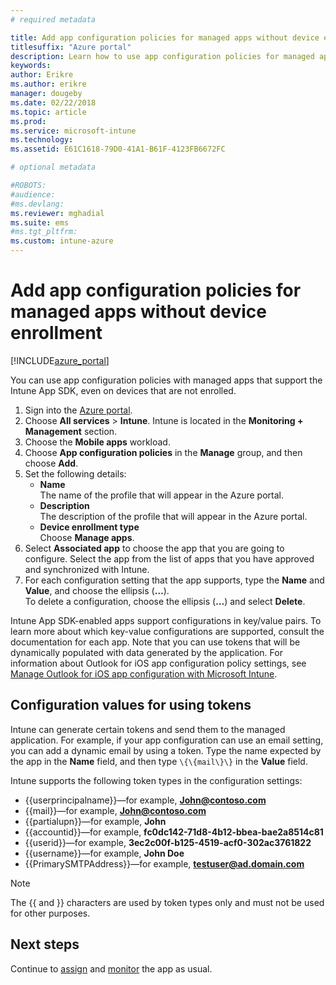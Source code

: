 ```yaml
---
# required metadata

title: Add app configuration policies for managed apps without device enrollment | Microsoft Docs 
titlesuffix: "Azure portal"
description: Learn how to use app configuration policies for managed apps without device enrollment.
keywords:
author: Erikre
ms.author: erikre
manager: dougeby
ms.date: 02/22/2018
ms.topic: article
ms.prod:
ms.service: microsoft-intune
ms.technology:
ms.assetid: E61C1618-79D0-41A1-B61F-4123FB6672FC

# optional metadata 

#ROBOTS:
#audience:
#ms.devlang:
ms.reviewer: mghadial
ms.suite: ems
#ms.tgt_pltfrm:
ms.custom: intune-azure
---
```


# Add app configuration policies for managed apps without device enrollment

[!INCLUDE[azure_portal](./includes/azure_portal.md)]

You can use app configuration policies with managed apps that support the Intune App SDK, even on devices that are not enrolled. 

1. Sign into the [Azure portal](https://portal.azure.com).
2. Choose **All services** > **Intune**. Intune is located in the **Monitoring + Management** section.
3. Choose the **Mobile apps** workload.
4. Choose **App configuration policies** in the **Manage** group, and then choose **Add**.
5. Set the following details:
    - **Name**  
      The name of the profile that will appear in the Azure portal.
    - **Description**  
      The  description of the profile that will appear in the Azure portal.
    - **Device enrollment type**  
      Choose **Manage apps**.
6. Select **Associated app** to choose the app that you are going to configure. Select the app from the list of apps that you have approved and synchronized with Intune.
7. For each configuration setting that the app supports, type the **Name** and **Value**, and choose the ellipsis (**…**).  
    To delete a configuration, choose the ellipsis (**…**) and select **Delete**.  
    
Intune App SDK-enabled apps support configurations in key/value pairs. To learn more about which key-value configurations are supported, consult the documentation for each app. Note that you can use tokens that will be dynamically populated with data generated by the application. For information about Outlook for iOS app configuration policy settings, see [Manage Outlook for iOS app configuration with Microsoft Intune](https://technet.microsoft.com/en-us/library/mt813789(v=exchg.150).aspx).

## Configuration values for using tokens

Intune can generate certain tokens and send them to the managed application. For example, if your app configuration can use an email setting, you can add a dynamic email by using a token. Type the name expected by the app in the **Name** field, and then type `\{\{mail\}\}` in the **Value** field.

Intune supports the following token types in the configuration settings:

- \{\{userprincipalname\}\}—for example, **John@contoso.com**
- \{\{mail\}\}—for example, **John@contoso.com**
- \{\{partialupn\}\}—for example, **John**
- \{\{accountid\}\}—for example, **fc0dc142-71d8-4b12-bbea-bae2a8514c81**
- \{\{userid\}\}—for example, **3ec2c00f-b125-4519-acf0-302ac3761822**
- \{\{username\}\}—for example, **John Doe**
- \{\{PrimarySMTPAddress\}\}—for example, **testuser@ad.domain.com** 


> [!Note]  
> The \{\{ and \}\} characters are used by token types only and must not be used for other purposes.

## Next steps

Continue to [assign](apps-deploy.md) and [monitor](apps-monitor.md) the app as usual.
